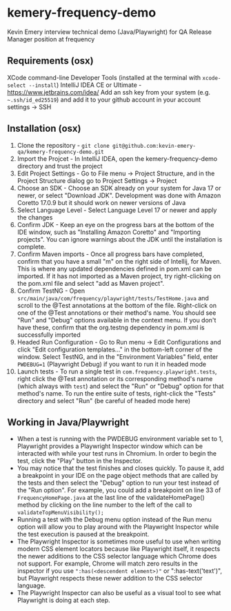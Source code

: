 # kemery-frequency-demo
Kevin Emery interview technical demo (Java/Playwright) for QA Release Manager position at frequency

## Requirements (osx)
XCode command-line Developer Tools (installed at the terminal with `xcode-select --install`)
IntelliJ IDEA CE or Ultimate - https://www.jetbrains.com/idea/
Add an ssh key from your system (e.g. `~.ssh/id_ed25519`) and add it to your github account in your account settings -> SSH

## Installation (osx)
1. Clone the repository - `git clone git@github.com:kevin-emery-qa/kemery-frequency-demo.git`
2. Import the Projcet - In IntelliJ IDEA, open the kemery-frequency-demo directory and trust the project
3. Edit Project Settings - Go to File menu -> Project Structure, and in the Project Structure dialog go to Project Settings -> Project
4. Choose an SDK - Choose an SDK already on your system for Java 17 or newer, or select "Download JDK".  Development was done with Amazon Coretto 17.0.9 but it should work on newer versions of Java
5. Select Language Level - Select Language Level 17 or newer and apply the changes
6. Confirm JDK - Keep an eye on the progress bars at the bottom of the IDE window, such as "Installing Amazon Coretto" and "Importing projects".  You can ignore warnings about the JDK until the installation is complete.
7. Confirm Maven imports - Once all progress bars have completed, confirm that you have a small "m" on the right side of Intellij, for Maven.  This is where any updated dependencies defined in pom.xml can be imported.  If it has not imported as a Maven project, try right-clicking on the pom.xml file and select "add as Maven project".
8. Confirm TestNG - Open `src/main/java/com/frequency/playwright/tests/TestHome.java` and scroll to the @Test annotations at the bottom of the file.  Right-click on one of the @Test annotations or their method's name.  You should see "Run" and "Debug" options available in the context menu.  If you don't have these, confirm that the org.testng dependency in pom.xml is successfully imported
9. Headed Run Configuration - Go to Run menu -> Edit Configurations and click "Edit configuration templates..." in the bottom-left corner of the window.  Select TestNG, and in the "Environment Variables" field, enter `PWDEBUG=1` (Playwright Debug) if you want to run it in headed mode
11. Launch tests - To run a single test in `com.frequency.playwright.tests`, right click the @Test annotation or its corresponding method's name (which always with `test`) and select the "Run" or "Debug" option for that method's name.  To run the entire suite of tests, right-click the "Tests" directory and select "Run" (be careful of headed mode here)

## Working in Java/Playwright
* When a test is running with the PWDEBUG environment variable set to 1, Playwright provides a Playwright Inspector window which can be interacted with while your test runs in Chromium.  In order to begin the test, click the "Play" button in the Inspector.
* You may notice that the test finishes and closes quickly.  To pause it, add a breakpoint in your IDE on the page object methods that are called by the tests and then select the "Debug" option to run your test instead of the "Run option".  For example, you could add a breakpoint on line 33 of `FrequencyHomePage.java` at the last line of the validateHomePage() method by clicking on the line number to the left of the call to `validateTopMenuVisibility();`
* Running a test with the Debug menu option instead of the Run menu option will allow you to play around with the Playwright Inspector while the test execution is paused at the breakpoint.
* The Playwright Inspector is sometimes more useful to use when writing modern CSS element locators because like Playwright itself, it respects the newer additions to the CSS selector language which Chrome does not support.  For example, Chrome will match zero results in the inspector if you use `":has(<descendent element>)"` or ":has-text('text')", but Playwright respects these newer addition to the CSS selector language.
* The Playwright Inspector can also be useful as a visual tool to see what Playwright is doing at each step.
